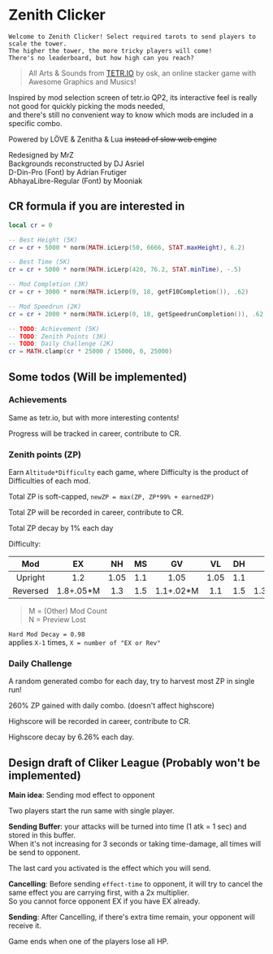 # Zenith Clicker

    Welcome to Zenith Clicker! Select required tarots to send players to scale the tower.  
    The higher the tower, the more tricky players will come!  
    There's no leaderboard, but how high can you reach?

> All Arts & Sounds from [TETR.IO](https://tetr.io) by osk, an online stacker game with Awesome Graphics and Musics!

Inspired by mod selection screen of tetr.io QP2, its interactive feel is really not good for quickly picking the mods needed,  
and there's still no convenient way to know which mods are included in a specific combo.

Powered by LÖVE & Zenitha & Lua ~~instead of slow web engine~~

Redesigned by MrZ  
Backgrounds reconstructed by DJ Asriel  
D-Din-Pro (Font) by Adrian Frutigеr  
AbhayaLibre-Regular (Font) by Mooniak

## CR formula if you are interested in

```lua
local cr = 0

-- Best Height (5K)
cr = cr + 5000 * norm(MATH.icLerp(50, 6666, STAT.maxHeight), 6.2)

-- Best Time (5K)
cr = cr + 5000 * norm(MATH.icLerp(420, 76.2, STAT.minTime), -.5)

-- Mod Completion (3K)
cr = cr + 3000 * norm(MATH.icLerp(0, 18, getF10Completion()), .62)

-- Mod Speedrun (2K)
cr = cr + 2000 * norm(MATH.icLerp(0, 18, getSpeedrunCompletion()), .62)

-- TODO: Achievement (5K)
-- TODO: Zenith Points (3K)
-- TODO: Daily Challenge (2K)
cr = MATH.clamp(cr * 25000 / 15000, 0, 25000)
```

## Some todos (Will be implemented)

### Achievements

Same as tetr.io, but with more interesting contents!

Progress will be tracked in career, contribute to CR.

### Zenith points (ZP)

Earn `Altitude*Difficulty` each game, where Difficulty is the product of Difficulties of each mod.

Total ZP is soft-capped, `newZP = max(ZP, ZP*99% + earnedZP)`

Total ZP will be recorded in career, contribute to CR.

Total ZP decay by 1% each day

Difficulty:

|   Mod    |    EX     |  NH   |  MS   |    GV     |  VL   |  DH   |    IN     |  AS   |  DP   |
| :------: | :-------: | :---: | :---: | :-------: | :---: | :---: | :-------: | :---: | :---: |
| Upright  |    1.2    | 1.05  |  1.1  |   1.05    | 1.05  |  1.1  |   1.05    |  0.8  | 0.95  |
| Reversed | 1.8+.05*M |  1.3  |  1.5  | 1.1+.02*M |  1.1  |  1.5  | 1.3+.15*N |  1.0  |  1.8  |

> M = (Other) Mod Count  
> N = Preview Lost

`Hard Mod Decay = 0.98`  
applies `X-1` times, `X = number of "EX or Rev"`

### Daily Challenge

A random generated combo for each day, try to harvest most ZP in single run!

260% ZP gained with daily combo. (doesn't affect highscore)

Highscore will be recorded in career, contribute to CR.

Highscore decay by 6.26% each day.

## Design draft of Cliker League (Probably won't be implemented)

**Main idea**: Sending mod effect to opponent

Two players start the run same with single player.

**Sending Buffer**: your attacks will be turned into time (1 atk = 1 sec) and stored in this buffer.  
When it's not increasing for 3 seconds or taking time-damage, all times will be send to opponent.

The last card you activated is the effect which you will send.

**Cancelling**: Before sending `effect-time` to opponent, it will try to cancel the same effect you are carrying first, with a 2x multiplier.  
So you cannot force opponent EX if you have EX already.

**Sending**: After Cancelling, if there's extra time remain, your opponent will receive it.

Game ends when one of the players lose all HP.
